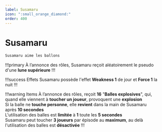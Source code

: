 ```yaml
---
label: Susamaru
icon: ":small_orange_diamond:"
order: 400
---
```


# Susamaru

```txt
Susamaru aime les ballons
```

!!!primary
À l’annonce des rôles, Susamaru reçoit aléatoirement le pseudo d'une **lune supérieure**
!!!

!!!success Effets
Susamaru possède l'effet **Weakness 1** de jour et **Force 1** la nuit
!!!

!!!warning Items
À l’annonce des rôles, reçoit **16** "**Balles explosives**", qui, quand elle viennent à **toucher un joueur**, provoquent une **explosion** <br>
Si la balle ne **touche personne**, elle **revient** dans la main de Susamaru après **10 secondes** <br>
L'utilisation des balles est **limitée** à **1** toute les **5 secondes** <br>
Susamaru peut toucher **3 joueurs** par épisode au **maximum**, au delà l'utilisation des balles est **désactivée**
!!!

